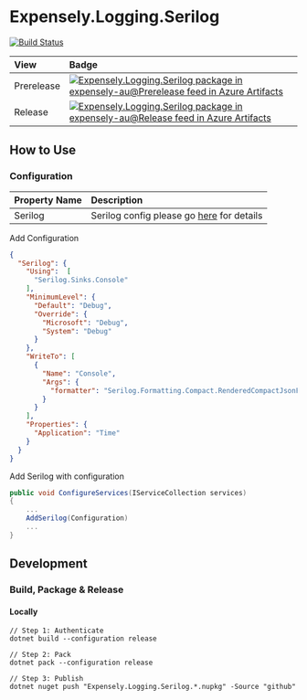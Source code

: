 # Expensely.Logging.Serilog

[![Build Status](https://dev.azure.com/expensely-au/Expensely/_apis/build/status/Libraries/Logging%20serilog?branchName=main)](https://dev.azure.com/expensely-au/Expensely/_build/latest?definitionId=37&branchName=main)

| View       | Badge                                                                                                                                                                                                                                                                                                                                                                                                                                                                                                               |
|:-----------|:--------------------------------------------------------------------------------------------------------------------------------------------------------------------------------------------------------------------------------------------------------------------------------------------------------------------------------------------------------------------------------------------------------------------------------------------------------------------------------------------------------------------|
| Prerelease | [![Expensely.Logging.Serilog package in expensely-au@Prerelease feed in Azure Artifacts](https://feeds.dev.azure.com/expensely-au/_apis/public/Packaging/Feeds/4634f7ff-ee1a-49bd-b3de-2f19eb18d3e1@0b477f7e-e363-4441-97f7-bf3189253564/Packages/0205fb37-f302-495e-bf20-2038bcb1c5e1/Badge)](https://dev.azure.com/expensely-au/Expensely/_packaging?_a=package&feed=4634f7ff-ee1a-49bd-b3de-2f19eb18d3e1%400b477f7e-e363-4441-97f7-bf3189253564&package=0205fb37-f302-495e-bf20-2038bcb1c5e1&preferRelease=true) |
| Release    | [![Expensely.Logging.Serilog package in expensely-au@Release feed in Azure Artifacts](https://feeds.dev.azure.com/expensely-au/_apis/public/Packaging/Feeds/4634f7ff-ee1a-49bd-b3de-2f19eb18d3e1@f9bccf78-9a6f-4e24-bcd7-b5f77186974c/Packages/0205fb37-f302-495e-bf20-2038bcb1c5e1/Badge)](https://dev.azure.com/expensely-au/Expensely/_packaging?_a=package&feed=4634f7ff-ee1a-49bd-b3de-2f19eb18d3e1%40f9bccf78-9a6f-4e24-bcd7-b5f77186974c&package=0205fb37-f302-495e-bf20-2038bcb1c5e1&preferRelease=true)    |


## How to Use  
### Configuration  
| Property Name | Description                                                                                                                  |
|:--------------|:-----------------------------------------------------------------------------------------------------------------------------|
| Serilog       | Serilog config please go [here](https://github.com/serilog/serilog-settings-configuration/blob/master/README.md) for details |

Add Configuration
``` json
{
  "Serilog": {
    "Using":  [
      "Serilog.Sinks.Console"
    ],
    "MinimumLevel": {
      "Default": "Debug",
      "Override": {
        "Microsoft": "Debug",
        "System": "Debug"
      }
    },
    "WriteTo": [
      {
        "Name": "Console",
        "Args": {
          "formatter": "Serilog.Formatting.Compact.RenderedCompactJsonFormatter, Serilog.Formatting.Compact"
        }
      }
    ],
    "Properties": {
      "Application": "Time"
    }
  }
}
```


Add Serilog with configuration
``` csharp
public void ConfigureServices(IServiceCollection services)
{
    ...
    AddSerilog(Configuration)
    ...
}
```

## Development
### Build, Package & Release
#### Locally
```
// Step 1: Authenticate
dotnet build --configuration release 

// Step 2: Pack
dotnet pack --configuration release 

// Step 3: Publish
dotnet nuget push "Expensely.Logging.Serilog.*.nupkg" -Source "github"
```

